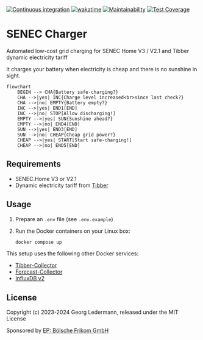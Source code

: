 [![Continuous integration](https://github.com/solectrus/senec-charger/actions/workflows/push.yml/badge.svg)](https://github.com/solectrus/senec-charger/actions/workflows/push.yml)
[![wakatime](https://wakatime.com/badge/user/697af4f5-617a-446d-ba58-407e7f3e0243/project/018c5239-d626-4755-b81b-a7c7006ebabb.svg)](https://wakatime.com/badge/user/697af4f5-617a-446d-ba58-407e7f3e0243/project/018c5239-d626-4755-b81b-a7c7006ebabb)
[![Maintainability](https://api.codeclimate.com/v1/badges/6280d80e9b7336b614bb/maintainability)](https://codeclimate.com/repos/65775403feb13f15432f92cd/maintainability)
[![Test Coverage](https://api.codeclimate.com/v1/badges/6280d80e9b7336b614bb/test_coverage)](https://codeclimate.com/repos/65775403feb13f15432f92cd/test_coverage)

# SENEC Charger

Automated low-cost grid charging for SENEC Home V3 / V2.1 and Tibber dynamic electricity tariff

It charges your battery when electricity is cheap and there is no sunshine in sight.

```mermaid
flowchart
    BEGIN --> CHA{Battery safe-charging?}
    CHA -->|yes| INC{Charge level increased<br>since last check?}
    CHA -->|no| EMPTY{Battery empty?}
    INC -->|yes| END1[END]
    INC -->|no| STOP[Allow discharging!]
    EMPTY -->|yes| SUN{Sunshine ahead?}
    EMPTY -->|no| END4[END]
    SUN -->|yes| END3[END]
    SUN -->|no| CHEAP{Cheap grid power?}
    CHEAP -->|yes| START[Start safe-charging!]
    CHEAP -->|no| END5[END]
```

## Requirements

- SENEC.Home V3 or V2.1
- Dynamic electricity tariff from [Tibber](https://tibber.com)

## Usage

1. Prepare an `.env` file (see `.env.example`)

2. Run the Docker containers on your Linux box:

   ```bash
   docker compose up
   ```

This setup uses the following other Docker services:

- [Tibber-Collector](https://github.com/solectrus/tibber-collector)
- [Forecast-Collector](https://github.com/solectrus/forecast-collector)
- [InfluxDB v2](https://hub.docker.com/_/influxdb)

## License

Copyright (c) 2023-2024 Georg Ledermann, released under the MIT License

Sponsored by [EP: Bölsche Frikom GmbH](https://www.ep.de/boelsche)
